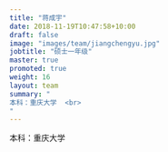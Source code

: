 ```yaml
---
title: "蒋成宇"
date: 2018-11-19T10:47:58+10:00
draft: false
image: "images/team/jiangchengyu.jpg"
jobtitle: "硕士一年级"
master: true
promoted: true
weight: 16
layout: team
summary: "
本科：重庆大学  <br>
"
---
```


本科：重庆大学  

